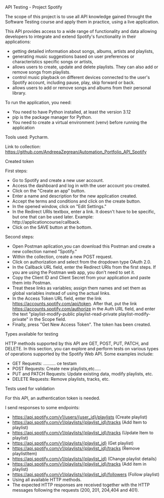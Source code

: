 API Testing - Project Spotify

The scope of this project is to use all API knowledge gained throught the Software Testing course and apply them in practice, using a live application.

This API provides access to a wide range of functionality and data allowing developers to integrate and extend Spotify's functionality in their applications: 
- getting detailed information about songs, albums, artists and playlists, 
- generating music suggestions based on user preferences or characteristics specific songs or artists, 
- allows users to create, update and delete playlists. They can also add or remove songs from playlists.
- control music playback on different devices connected to the user's Spotify account, including pause, play, skip forward or back.
- allows users to add or remove songs and albums from their personal library.

To run the application, you need:
- You need to have Python installed, at least the version 3.12
- pip is the package manager for Python.
- You need to create a virtual environment (venv) before running the application

Tools used: Pycharm.

Link to collection: https://github.com/AndreeaZegrean/Automation_Portfolio_API_Spotify

Created token

First steps:
- Go to Spotify and create a new user account.
- Access the dashboard and log in with the user account you created.
- Click on the "Create an app" button.
- Enter a name and description for the new application created.
- Accept the terms and conditions and click on the create button.
- In the opened window, click on "Edit Settings."
- In the Redirect URIs textbox, enter a link. It doesn't have to be specific, but one that can be used later. Example: http://applicationcourse/callback.
- Click on the SAVE button at the bottom.

Second steps:
- Open Postman aplication,you can download this Postman and create a new collection named "Spotify."
- Within the collection, create a new POST request.
- Click on authorization and select from the dropdown type OAuth 2.0.
- In the Callback URL field, enter the Redirect URIs from the first steps. If you are using the Postman web app, you don't need to set it.
- Copy the Client ID and Client Secret from your application and paste them into Postman.
- Treat these links as variables; assign them names and set them as global variables instead of using the actual links.
- In the Access Token URL field, enter the link https://accounts.spotify.com/api/token. After that, put the link https://accounts.spotify.com/authorize in the Auth URL field, and enter the text "playlist-modify-public playlist-read-private playlist-modify-private" in the Scope field.
- Finally, press "Get New Access Token". The token has been created.

Types available for testing

HTTP methods supported by this API are GET, POST, PUT, PATCH, and DELETE. In this section, you can explore and perform tests on various types of operations supported by the Spotify Web API. Some examples include:
- GET Requests: .......... ce testam
- POST Requests: Create new playlists,etc.....
- PUT and PATCH Requests: Update existing data, modify playlists, etc.
- DELETE Requests: Remove playlists, tracks, etc.

Tests used for validation

For this API, an authentication token is needed.

I send responses to some endpoints:

- https://api.spotify.com/v1/users/{user_id}/playlists (Create playlist)
- https://api.spotify.com/v1/playlists/{playlist_id}/tracks (Add Item to playlist)
- https://api.spotify.com/v1/playlists/{playlist_id}/tracks (Update Item to playlist)
- https://api.spotify.com/v1/playlists/{playlist_id} (Get playlist)
- https://api.spotify.com/v1/playlists/{playlist_id}/tracks (Remove playlistItem)
- https://api.spotify.com/v1/playlists/{playlist_id} (Change playlist details)
- https://api.spotify.com/v1/playlists/{playlist_id}/tracks (Add item in playlist)
- https://api.spotify.com/v1/playlists/{playlist_id}/followers (Follow playlist)
- Using all available HTTP methods.
- The expected HTTP responses are received together with the HTTP messages following the requests (200, 201, 204,404 and 401).

